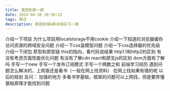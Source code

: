```yaml
---
title: 美团到家一面
date: 2024-04-30 18:50:22
tags: 面试
description: 美团前端&移动端实习一面
---
```

介绍一下项目
为什么项目用localstorage不用cookie
介绍一下知道的浏览器缓存
访问资源的跨域安全问题
介绍一下css盒模型问题
介绍一下css选择器的优先级
介绍一下闭包
原型和原型链
this的指向，看代码说结果
http1.1和http2的区别
有没有考虑页面性能优化问题
有没有了解cdn
react和原生js的区别 dom方面有了解吗
手写一个new
手写一个发布订阅模式
手写一个两数之和
前端学习经历
遇到问题怎么解决的，上网查还是看书（一般在网上找资料）
在网上找如果有错的呢
以后的规划
反问：
加强的地方
多看书学基础，框架的问题可以上网找，但是要弄懂基础原理才能找到问题
